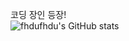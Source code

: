 코딩 장인 등장!  
![fhdufhdu's GitHub stats](https://github-readme-stats.vercel.app/api?username=fhdufhdu&show_icons=true&theme=radical)







